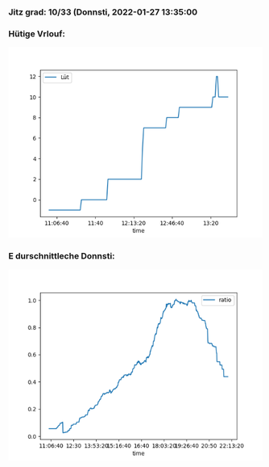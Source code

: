 ### Jitz grad: 10/33 (Donnsti, 2022-01-27 13:35:00

### Hütige Vrlouf:
![Graph](Today.png)

### E durschnittleche Donnsti:
![Graph](Donnsti.png)